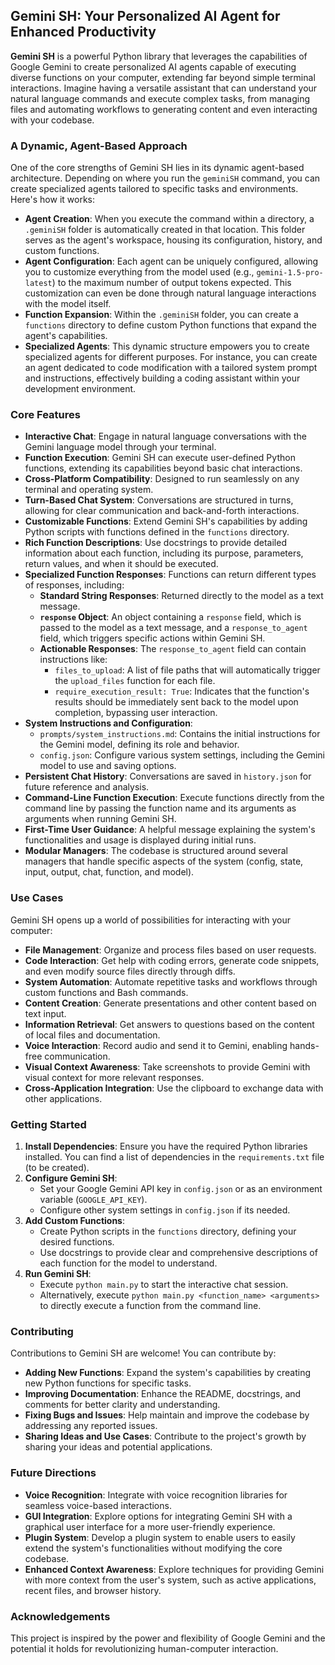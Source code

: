 ## Gemini SH: Your Personalized AI Agent for Enhanced Productivity

**Gemini SH** is a powerful Python library that leverages the capabilities of Google Gemini to create personalized AI agents capable of executing diverse functions on your computer, extending far beyond simple terminal interactions. Imagine having a versatile assistant that can understand your natural language commands and execute complex tasks, from managing files and automating workflows to generating content and even interacting with your codebase.

### A Dynamic, Agent-Based Approach

One of the core strengths of Gemini SH lies in its dynamic agent-based architecture. Depending on where you run the `geminiSH` command, you can create specialized agents tailored to specific tasks and environments. Here's how it works:

- **Agent Creation**: When you execute the command within a directory, a `.geminiSH` folder is automatically created in that location. This folder serves as the agent's workspace, housing its configuration, history, and custom functions.
- **Agent Configuration**: Each agent can be uniquely configured, allowing you to customize everything from the model used (e.g., `gemini-1.5-pro-latest`) to the maximum number of output tokens expected. This customization can even be done through natural language interactions with the model itself.
- **Function Expansion**: Within the `.geminiSH` folder, you can create a `functions` directory to define custom Python functions that expand the agent's capabilities.
- **Specialized Agents**: This dynamic structure empowers you to create specialized agents for different purposes. For instance, you can create an agent dedicated to code modification with a tailored system prompt and instructions, effectively building a coding assistant within your development environment.

### Core Features

- **Interactive Chat**: Engage in natural language conversations with the Gemini language model through your terminal.
- **Function Execution**: Gemini SH can execute user-defined Python functions, extending its capabilities beyond basic chat interactions.
- **Cross-Platform Compatibility**: Designed to run seamlessly on any terminal and operating system.
- **Turn-Based Chat System**: Conversations are structured in turns, allowing for clear communication and back-and-forth interactions.
- **Customizable Functions**: Extend Gemini SH's capabilities by adding Python scripts with functions defined in the `functions` directory.
- **Rich Function Descriptions**: Use docstrings to provide detailed information about each function, including its purpose, parameters, return values, and when it should be executed.
- **Specialized Function Responses**: Functions can return different types of responses, including:
  - **Standard String Responses**: Returned directly to the model as a text message.
  - **`response` Object**: An object containing a `response` field, which is passed to the model as a text message, and a `response_to_agent` field, which triggers specific actions within Gemini SH.
  - **Actionable Responses**: The `response_to_agent` field can contain instructions like:
    - `files_to_upload`: A list of file paths that will automatically trigger the `upload_files` function for each file.
    - `require_execution_result: True`: Indicates that the function's results should be immediately sent back to the model upon completion, bypassing user interaction.
- **System Instructions and Configuration**:
  - `prompts/system_instructions.md`: Contains the initial instructions for the Gemini model, defining its role and behavior.
  - `config.json`: Configure various system settings, including the Gemini model to use and saving options.
- **Persistent Chat History**: Conversations are saved in `history.json` for future reference and analysis.
- **Command-Line Function Execution**: Execute functions directly from the command line by passing the function name and its arguments as arguments when running Gemini SH.
- **First-Time User Guidance**: A helpful message explaining the system's functionalities and usage is displayed during initial runs.
- **Modular Managers**: The codebase is structured around several managers that handle specific aspects of the system (config, state, input, output, chat, function, and model).

### Use Cases

Gemini SH opens up a world of possibilities for interacting with your computer:

- **File Management**: Organize and process files based on user requests.
- **Code Interaction**: Get help with coding errors, generate code snippets, and even modify source files directly through diffs.
- **System Automation**: Automate repetitive tasks and workflows through custom functions and Bash commands.
- **Content Creation**: Generate presentations and other content based on text input.
- **Information Retrieval**: Get answers to questions based on the content of local files and documentation.
- **Voice Interaction**: Record audio and send it to Gemini, enabling hands-free communication.
- **Visual Context Awareness**: Take screenshots to provide Gemini with visual context for more relevant responses.
- **Cross-Application Integration**: Use the clipboard to exchange data with other applications.

### Getting Started

1. **Install Dependencies**: Ensure you have the required Python libraries installed. You can find a list of dependencies in the `requirements.txt` file (to be created).
2. **Configure Gemini SH**:
   - Set your Google Gemini API key in `config.json` or as an environment variable (`GOOGLE_API_KEY`).
   - Configure other system settings in `config.json` if its needed.
3. **Add Custom Functions**:
   - Create Python scripts in the `functions` directory, defining your desired functions.
   - Use docstrings to provide clear and comprehensive descriptions of each function for the model to understand.
4. **Run Gemini SH**:
   - Execute `python main.py` to start the interactive chat session.
   - Alternatively, execute `python main.py <function_name> <arguments>` to directly execute a function from the command line.

### Contributing

Contributions to Gemini SH are welcome! You can contribute by:

- **Adding New Functions**: Expand the system's capabilities by creating new Python functions for specific tasks.
- **Improving Documentation**: Enhance the README, docstrings, and comments for better clarity and understanding.
- **Fixing Bugs and Issues**: Help maintain and improve the codebase by addressing any reported issues.
- **Sharing Ideas and Use Cases**: Contribute to the project's growth by sharing your ideas and potential applications.

### Future Directions

- **Voice Recognition**: Integrate with voice recognition libraries for seamless voice-based interactions.
- **GUI Integration**: Explore options for integrating Gemini SH with a graphical user interface for a more user-friendly experience.
- **Plugin System**: Develop a plugin system to enable users to easily extend the system's functionalities without modifying the core codebase.
- **Enhanced Context Awareness**: Explore techniques for providing Gemini with more context from the user's system, such as active applications, recent files, and browser history.

### Acknowledgements

This project is inspired by the power and flexibility of Google Gemini and the potential it holds for revolutionizing human-computer interaction.
